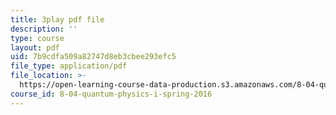 ```yaml
---
title: 3play pdf file
description: ''
type: course
layout: pdf
uid: 7b9cdfa509a82747d8eb3cbee293efc5
file_type: application/pdf
file_location: >-
  https://open-learning-course-data-production.s3.amazonaws.com/8-04-quantum-physics-i-spring-2016/7b9cdfa509a82747d8eb3cbee293efc5_8x94EgM2Mpg.pdf
course_id: 8-04-quantum-physics-i-spring-2016
---
```

